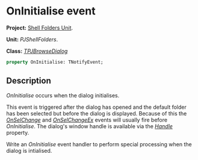 # OnInitialise event

**Project:** [Shell Folders Unit](ShellFoldersUnit.md).

**Unit:** _PJShellFolders_.

**Class:** _[TPJBrowseDialog](TPJBrowseDialog.md)_

```pascal
property OnInitialise: TNotifyEvent;
```

## Description

_OnInitialise_ occurs when the dialog initialises.

This event is triggered after the dialog has opened and the default folder has been selected but before the dialog is displayed. Because of this the _[OnSelChange](TPJBrowseDialogOnSelChange.md)_ and _[OnSelChangeEx](TPJBrowseDialogOnSelChangeEx.md)_ events will usually fire before _OnInitialise_. The dialog's window handle is available via the _[Handle](TPJBrowseDialogHandle.md)_ property.

Write an _OnInitialise_ event handler to perform special processing when the dialog is intialised.
